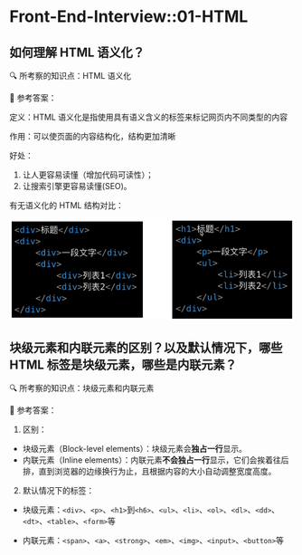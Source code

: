 # Front-End-Interview::01-HTML

## 如何理解 HTML 语义化？

<!-- notecardId: 1701770029059 -->

🔍 所考察的知识点：HTML 语义化

📢 参考答案：

定义：HTML 语义化是指使用具有语义含义的标签来标记网页内不同类型的内容

作用：可以使页面的内容结构化，结构更加清晰

好处：

1. 让人更容易读懂（增加代码可读性）；
2. 让搜索引擎更容易读懂(SEO)。

有无语义化的 HTML 结构对比：

![](../Media/HTML%E8%AF%AD%E4%B9%89%E5%8C%96.png)

## 块级元素和内联元素的区别？以及默认情况下，哪些 HTML 标签是块级元素，哪些是内联元素？

<!-- notecardId: 1701771192625 -->

🔍 所考察的知识点：块级元素和内联元素

📢 参考答案：

1. 区别：

- 块级元素（Block-level elements）：块级元素会**独占一行**显示。
- 内联元素（Inline elements）：内联元素**不会独占一行**显示，它们会挨着往后排，直到浏览器的边缘换行为止，且根据内容的大小自动调整宽度高度。

2. 默认情况下的标签：

- 块级元素：`<div>`、`<p>`、`<h1>`到`<h6>`、`<ul>`、`<li>`、`<ol>`、`<dl>`、`<dd>`、`<dt>`、`<table>`、`<form>`等

- 内联元素：`<span>`、`<a>`、`<strong>`、`<em>`、`<img>`、`<input>`、`<button>`等
